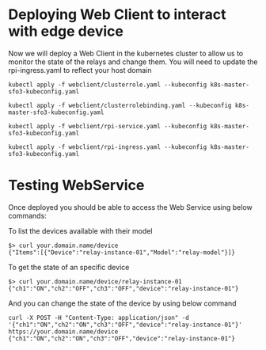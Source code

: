 
# Deploying Web Client to interact with edge device

Now we will deploy a Web Client in the kubernetes cluster to allow us to monitor the state of the relays and change them.
You will need to update the rpi-ingress.yaml to reflect your host domain

```
kubectl apply -f webclient/clusterrole.yaml --kubeconfig k8s-master-sfo3-kubeconfig.yaml

kubectl apply -f webclient/clusterrolebinding.yaml --kubeconfig k8s-master-sfo3-kubeconfig.yaml

kubectl apply -f webclient/rpi-service.yaml --kubeconfig k8s-master-sfo3-kubeconfig.yaml

kubectl apply -f webclient/rpi-ingress.yaml --kubeconfig k8s-master-sfo3-kubeconfig.yaml
```

# Testing WebService
Once deployed you should be able to access the Web Service using below commands:

To list the devices available with their model

```
$> curl your.domain.name/device
{"Items":[{"Device":"relay-instance-01","Model":"relay-model"}]}
```

To get the state of an specific device 

```
$> curl your.domain.name/device/relay-instance-01
{"ch1":"ON","ch2":"OFF","ch3":"OFF","device":"relay-instance-01"}
```

And you can change the state of the device by using below command

```
curl -X POST -H "Content-Type: application/json" -d '{"ch1":"ON","ch2":"ON","ch3":"OFF","device":"relay-instance-01"}' https://your.domain.name/device
{"ch1":"ON","ch2":"ON","ch3":"OFF","device":"relay-instance-01"}
```
